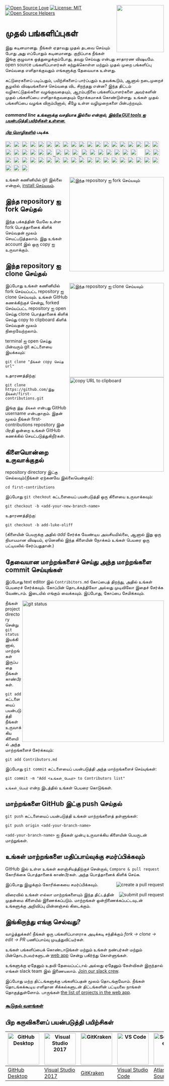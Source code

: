 [![Open Source Love](https://badges.frapsoft.com/os/v1/open-source.svg?v=103)](https://github.com/ellerbrock/open-source-badges/)
[<img align="right" width="150" src="https://firstcontributions.github.io/assets/Readme/join-slack-team.png">](https://join.slack.com/t/firstcontributors/shared_invite/enQtNjkxNzQwNzA2MTMwLTVhMWJjNjg2ODRlNWZhNjIzYjgwNDIyZWYwZjhjYTQ4OTBjMWM0MmFhZDUxNzBiYzczMGNiYzcxNjkzZDZlMDM)
[![License: MIT](https://img.shields.io/badge/License-MIT-green.svg)](https://opensource.org/licenses/MIT)
[![Open Source Helpers](https://www.codetriage.com/roshanjossey/first-contributions/badges/users.svg)](https://www.codetriage.com/roshanjossey/first-contributions)


# முதல் பங்களிப்புகள்

இது கடினமானது. நீங்கள் ஏதாவது முதல் தடவை செய்யும் போது அது எப்போதும் கடினமானது. குறிப்பாக நீங்கள் இங்கு குழுவாக ஒத்துழைக்கும்போது, தவறு செய்வது என்பது சாதாரண விஷயமே. open source பங்களிப்பாளர்கள் கற்றுக்கொள்ள மற்றும் முதல் முறை பங்களிப்பு செய்வதை எளிதாக்குவதும் எங்களுக்கு தேவையாக உள்ளது.

கட்டுரைகளைப் படிப்பதும், பயிற்சிகளைப் பார்ப்பதும் உதவக்கூடும், ஆனால் நடைமுறைச் சூழலில் விஷயங்களைச் செய்வதை விட சிறந்தது என்ன? இந்த திட்டம் வழிகாட்டுதல்களை வழங்குவதையும், ஆரம்பநிலை பங்களிப்பாளர்களை அவர்களின் முதல் பங்களிப்பை எளிதாக்குவதையும் நோக்கமாகக் கொண்டுள்ளது. உங்கள் முதல் பங்களிப்பை வழங்க விரும்பினால், கீழே உள்ள வழிமுறைகளை பின்பற்றவும்.

#### *command line உங்களுக்கு வசதியாக இல்லை என்றால், [இங்கே GUI tools ஐ பயன்படுத்தி பயிற்சிகள் உள்ளன.]( #tutorials-using-other-tools )*

#### _[பிற மொழிகளில்](translations/Translations.md) படிக்க._

<kbd>[<img src="https://cdn.staticaly.com/gh/hjnilsson/country-flags/master/svg/al.svg" width="22">](translations/README.al.md)</kbd>
<kbd>[<img src="https://cdn.staticaly.com/gh/hjnilsson/country-flags/master/svg/bd.svg" width="22">](translations/README.bn.md)</kbd>
<kbd>[<img src="https://cdn.staticaly.com/gh/hjnilsson/country-flags/master/svg/bg.svg" width="22">](translations/README.bg.md)</kbd>
<kbd>[<img src="https://cdn.staticaly.com/gh/hjnilsson/country-flags/master/svg/br.svg" width="22">](translations/README.pt_br.md)</kbd>
<kbd>[<img src="https://firstcontributions.github.io/assets/Readme/catalan1.png" width="22">](translations/README.ca.md)</kbd>
<kbd>[<img src="https://cdn.staticaly.com/gh/hjnilsson/country-flags/master/svg/cn.svg" width="22">](translations/README.chs.md)</kbd>
<kbd>[<img src="https://cdn.staticaly.com/gh/hjnilsson/country-flags/master/svg/cz.svg" width="22">](translations/README.cs.md)</kbd>
<kbd>[<img src="https://cdn.staticaly.com/gh/hjnilsson/country-flags/master/svg/de.svg" width="22">](translations/README.de.md)</kbd>
<kbd>[<img src="https://cdn.staticaly.com/gh/hjnilsson/country-flags/master/svg/dk.svg" width="22">](translations/README.da.md)</kbd>
<kbd>[<img src="https://cdn.staticaly.com/gh/hjnilsson/country-flags/master/svg/eg.svg" width="22">](translations/README.eg.md)</kbd>
<kbd>[<img src="https://cdn.staticaly.com/gh/hjnilsson/country-flags/master/svg/es.svg" width="22">](translations/README.es.md)</kbd>
<kbd>[<img src="https://cdn.staticaly.com/gh/hjnilsson/country-flags/master/svg/fr.svg" width="22">](translations/README.fr.md)</kbd>
<kbd>[<img src="https://cdn.staticaly.com/gh/hjnilsson/country-flags/master/svg/gb-sct.svg" width="22">](translations/README.gl.md)</kbd>
<kbd>[<img src="https://cdn.staticaly.com/gh/hjnilsson/country-flags/master/svg/gr.svg" width="22">](translations/README.gr.md)</kbd>
<kbd>[<img src="https://cdn.staticaly.com/gh/hjnilsson/country-flags/master/svg/ge.svg" width="22">](translations/README.ge.md)</kbd>
<kbd>[<img src="https://cdn.staticaly.com/gh/hjnilsson/country-flags/master/svg/hu.svg" width="22">](translations/README.hu.md)</kbd>
<kbd>[<img src="https://cdn.staticaly.com/gh/hjnilsson/country-flags/master/svg/id.svg" width="22">](translations/README.id.md)</kbd>
<kbd>[<img src="https://cdn.staticaly.com/gh/hjnilsson/country-flags/master/svg/il.svg" width="22">](translations/README.hb.md)</kbd>
<kbd>[<img src="https://cdn.staticaly.com/gh/hjnilsson/country-flags/master/svg/in.svg" width="22">](translations/Translations.md)</kbd>
<kbd>[<img src="https://cdn.staticaly.com/gh/hjnilsson/country-flags/master/svg/ir.svg" width="22">](translations/README.fa.md)</kbd>
<kbd>[<img src="https://cdn.staticaly.com/gh/hjnilsson/country-flags/master/svg/ir.svg" width="22">](translations/README.fa.en.md)</kbd>
<kbd>[<img src="https://cdn.staticaly.com/gh/hjnilsson/country-flags/master/svg/it.svg" width="22">](translations/README.it.md)</kbd>
<kbd>[<img src="https://cdn.staticaly.com/gh/hjnilsson/country-flags/master/svg/jp.svg" width="22">](translations/README.ja.md)</kbd>
<kbd>[<img src="https://cdn.staticaly.com/gh/hjnilsson/country-flags/master/svg/ke.svg" width="22">](translations/README.kws.md)</kbd>
<kbd>[<img src="https://cdn.staticaly.com/gh/hjnilsson/country-flags/master/svg/kr.svg" width="22"> <img src="https://cdn.staticaly.com/gh/hjnilsson/country-flags/master/svg/kp.svg" width="22">](translations/README.ko.md)</kbd>
<kbd>[<img src="https://cdn.staticaly.com/gh/hjnilsson/country-flags/master/svg/lt.svg" width="22">](translations/README.lt.md)</kbd>
<kbd>[<img src="https://cdn.staticaly.com/gh/hjnilsson/country-flags/master/svg/md.svg" width="22"> <img src="https://cdn.staticaly.com/gh/hjnilsson/country-flags/master/svg/ro.svg" width="22">](translations/README.ro.md)</kbd>
<kbd>[<img src="https://cdn.staticaly.com/gh/hjnilsson/country-flags/master/svg/mm.svg" width="22">](translations/README.mm_unicode.md)</kbd>
<kbd>[<img src="https://cdn.staticaly.com/gh/hjnilsson/country-flags/master/svg/mk.svg" width="22">](translations/README.mk.md)</kbd>
<kbd>[<img src="https://cdn.staticaly.com/gh/hjnilsson/country-flags/master/svg/mx.svg" width="22">](translations/README.mx.md)</kbd>
<kbd>[<img src="https://cdn.staticaly.com/gh/hjnilsson/country-flags/master/svg/my.svg" width="22">](translations/README.my.md)</kbd>
<kbd>[<img src="https://cdn.staticaly.com/gh/hjnilsson/country-flags/master/svg/ml.svg" width="22">](translations/README.nl.md)</kbd>
<kbd>[<img src="https://cdn.staticaly.com/gh/hjnilsson/country-flags/master/svg/no.svg" width="22">](translations/README.no.md)</kbd>
<kbd>[<img src="https://cdn.staticaly.com/gh/hjnilsson/country-flags/master/svg/np.svg" width="15">](translations/README.np.md)</kbd>
<kbd>[<img src="https://cdn.staticaly.com/gh/hjnilsson/country-flags/master/svg/ph.svg" width="22">](translations/README.tl.md)</kbd>
<kbd>[<img src="https://firstcontributions.github.io/assets/Readme/pirate.png" width="22">](translations/README.en-pirate.md)</kbd>
<kbd>[<img src="https://cdn.staticaly.com/gh/hjnilsson/country-flags/master/svg/pk.svg" width="22">](translations/README.ur.md)</kbd>
<kbd>[<img src="https://cdn.staticaly.com/gh/hjnilsson/country-flags/master/svg/pl.svg" width="22">](translations/README.pl.md)</kbd>
<kbd>[<img src="https://cdn.staticaly.com/gh/hjnilsson/country-flags/master/svg/pt.svg" width="22">](translations/README.pt-pt.md)</kbd>
<kbd>[<img src="https://cdn.staticaly.com/gh/hjnilsson/country-flags/master/svg/ru.svg" width="22">](translations/README.ru.md)</kbd>
<kbd>[<img src="https://cdn.staticaly.com/gh/hjnilsson/country-flags/master/svg/sa.svg" width="22">](translations/README.ar.md)</kbd>
<kbd>[<img src="https://cdn.staticaly.com/gh/hjnilsson/country-flags/master/svg/se.svg" width="22">](translations/README.se.md)</kbd>
<kbd>[<img src="https://cdn.staticaly.com/gh/hjnilsson/country-flags/master/svg/sk.svg" width="22">](translations/README.slk.md)</kbd>
<kbd>[<img src="https://cdn.staticaly.com/gh/hjnilsson/country-flags/master/svg/si.svg" width="22">](translations/README.sl.md)</kbd>
<kbd>[<img src="https://cdn.staticaly.com/gh/hjnilsson/country-flags/master/svg/th.svg" width="22">](translations/README.th.md)</kbd>
<kbd>[<img src="https://cdn.staticaly.com/gh/hjnilsson/country-flags/master/svg/tr.svg" width="22">](translations/README.tr.md)</kbd>
<kbd>[<img src="https://cdn.staticaly.com/gh/hjnilsson/country-flags/master/svg/tw.svg" width="22">](translations/README.cht.md)</kbd>
<kbd>[<img src="https://cdn.staticaly.com/gh/hjnilsson/country-flags/master/svg/ua.svg" width="22">](translations/README.ua.md)</kbd>
<kbd>[<img src="https://cdn.staticaly.com/gh/hjnilsson/country-flags/master/svg/vn.svg" width="22">](translations/README.vn.md)</kbd>
<kbd>[<img src="https://cdn.staticaly.com/gh/hjnilsson/country-flags/master/svg/za.svg" width="22">](translations/README.zul.md)</kbd>
<kbd>[<img src="https://cdn.staticaly.com/gh/hjnilsson/country-flags/master/svg/za.svg" width="22">](translations/README.afk.md)</kbd>
<kbd>[<img src="https://cdn.staticaly.com/gh/hjnilsson/country-flags/master/svg/ke.svg" width="22">](translations/README.kws.md)</kbd>
<kbd>[<img src="https://cdn.staticaly.com/gh/hjnilsson/country-flags/master/svg/ng.svg" width="22">](translations/README.igb.md)</kbd>
<kbd>[<img src="https://cdn.staticaly.com/gh/hjnilsson/country-flags/master/svg/lv.svg" width="22">](translations/README.lv.md)</kbd>
<kbd>[<img src="https://cdn.staticaly.com/gh/hjnilsson/country-flags/master/svg/fi.svg" width="22">](translations/README.fi.md)</kbd>
<kbd>[<img src="https://cdn.staticaly.com/gh/hjnilsson/country-flags/master/svg/by.svg" width="22">](translations/README.by.md)</kbd>
<kbd>[<img src="https://cdn.staticaly.com/gh/hjnilsson/country-flags/master/svg/rs.svg" width="22">](translations/README.sr.md)</kbd>
<kbd>[<img src="https://cdn.staticaly.com/gh/hjnilsson/country-flags/master/svg/kz.svg" width="22">](translations/README.kz.md)</kbd>


<img align="right" width="300" src="https://firstcontributions.github.io/assets/Readme/fork.png" alt="இந்த repository ஐ fork செய்யவும்" />

உங்கள் கணினியில் git இல்லை என்றால், [install செய்யவும்](https://help.github.com/articles/set-up-git/).

## இந்த repository ஐ fork செய்தல்


இந்த பக்கத்தின் மேலே உள்ள fork பொத்தானைக் கிளிக் செய்வதன் மூலம் செயட்படுத்தலாம்.
இது உங்கள் account இல் ஒரு copy ஐ உருவாக்கும்.

## இந்த repository ஐ clone செய்தல்

<img align="right" width="300" src="https://firstcontributions.github.io/assets/Readme/clone.png" alt="இந்த repository ஐ clone செய்யவும்" />

இப்போது உங்கள் கணினியில் fork செய்யப்பட்ட repository ஐ clone செய்யவும். உங்கள் GitHub கணக்கிற்குச் சென்று, forked செய்யப்பட்ட repository ஐ open செய்து clone பொத்தானைக் கிளிக் செய்து copy to clipboard கிளிக் செய்வதன் மூலம் நிறைவேற்றலாம்.  

terminal ஐ open செய்து  பின்வரும் git கட்டளையை இயக்கவும்:

```
git clone "நீங்கள் copy செய்த url"
```

<img align="right" width="300" src="https://firstcontributions.github.io/assets/Readme/copy-to-clipboard.png" alt="copy URL to clipboard" />


உதாரணத்திற்கு:

```
git clone https://github.com/இது நீங்கள்/first-contributions.git
```

இங்கு `இது நீங்கள்` என்பது GitHub username என்பதாகும். இதன் மூலம் நீங்கள் first-contributions repository இன் பிரதி ஒன்றை உங்கள் GitHub கணக்கில் செயட்படுத்துகிறீர்கள்.

## கிளையொன்றை  உருவாக்குதல்

repository directory இட்கு செல்லவும்(நீங்கள் ஏற்கனவே இல்லையென்றால்):

```
cd first-contributions
```


இப்போது `git checkout` கட்டளையைப் பயன்படுத்தி ஒரு கிளையை உருவாக்கவும்:

```
git checkout -b <add-your-new-branch-name>
```

உதாரணத்திற்கு:

```
git checkout -b add-luke-oliff
```

(கிளையின் பெயருக்கு அதில் *add* சேர்க்க வேண்டிய அவசியமில்லை, ஆனால் இது ஒரு நியாயமான விஷயம், ஏனெனில் இந்த கிளையின் நோக்கம் உங்கள் பெயரை ஒரு பட்டியலில் சேர்ப்பதுதான்.)

## தேவையான மாற்றங்களைச் செய்து அந்த மாற்றங்களை commit செய்யுங்கள்

இப்போது text editor இல் `Contribitors.md` கோப்பைத் திறந்து, அதில் உங்கள் பெயரைச் சேர்க்கவும். கோப்பின் தொடக்கத்திலோ அல்லது முடிவிலோ இதைச் சேர்க்க வேண்டாம். இடையில் எங்கும் வைக்கவும். இப்போது, ​​கோப்பை சேமிக்கவும்.

<img align="right" width="450" src="https://firstcontributions.github.io/assets/Readme/git-status.png" alt="git status" />

நீங்கள் project directory சென்று `git status` இயக்கினால், மாற்றங்கள் இருப்பதை நீங்கள் காண்பீர்கள்.


`git add` கட்டளையைப் பயன்படுத்தி நீங்கள் உருவாக்கிய கிளையில் அந்த மாற்றங்களைச் சேர்க்கவும்:

```
git add Contributors.md
```

இப்போது `git commit` கட்டளையைப் பயன்படுத்தி அந்த மாற்றங்களைச் செய்யுங்கள்:

```
git commit -m "Add <உங்கள்_பெயர்> to Contributors list"
```

`உங்கள்_பெயர்` என்ற இடத்தில் உங்கள் பெயரை கொடுங்கள்.

## மாற்றங்களை GitHub இட்கு push செய்தல்

`git push` கட்டளையைப் பயன்படுத்தி உங்கள் மாற்றங்களைத் தள்ளுங்கள்:

```
git push origin <add-your-branch-name>
```


`<add-your-branch-name>` ஐ நீங்கள் முன்பு உருவாக்கிய கிளையின் பெயருடன் மாற்றுங்கள்.

## உங்கள் மாற்றங்களை மதிப்பாய்வுக்கு சமர்ப்பிக்கவும்


GitHub இல் உள்ள உங்கள் களஞ்சியத்திற்குச் சென்றால், `Compare & pull request` கோரிக்கை பொத்தானைக் காண்பீர்கள். அந்த பொத்தானைக் கிளிக் செய்க.

<img style="float: right;" src="https://firstcontributions.github.io/assets/Readme/compare-and-pull.png" alt="create a pull request" />

இப்போது இழுக்கும் கோரிக்கையை சமர்ப்பிக்கவும்.

<img style="float: right;" src="https://firstcontributions.github.io/assets/Readme/submit-pull-request.png" alt="submit pull request" />

விரைவில் உங்கள் எல்லா மாற்றங்களையும் இந்த திட்டத்தின் முதன்மை கிளையில் இணைக்கப்படும். மாற்றங்கள் ஒன்றிணைக்கப்பட்டவுடன் உங்களுக்கு அறிவிப்பு மின்னஞ்சல் கிடைக்கும்.

## இங்கிருந்து எங்கு செல்வது?

வாழ்த்துக்கள்! நீங்கள் ஒரு பங்களிப்பாளராக அடிக்கடி சந்திக்கும் _fork -> clone -> edit -> PR_ பணிப்பாய்வு முடித்துவிட்டீர்கள்.


உங்கள் பங்களிப்பைக் கொண்டாடுங்கள் மற்றும் உங்கள் நண்பர்கள் மற்றும் பின்தொடர்பவர்களுடன் [web app](https://roshanjossey.github.io/first-contributions/#social-share) சென்று பகிர்ந்து கொள்ளுங்கள்.

உங்களுக்கு ஏதேனும் உதவி தேவைப்பட்டால் அல்லது ஏதேனும் கேள்விகள் இருந்தால் எங்கள் slack team இல் இணையலாம். [Join our slack crew](https://join.slack.com/t/firstcontributors/shared_invite/enQtMzE1MTYwNzI3ODQ0LTZiMDA2OGI2NTYyNjM1MTFiNTc4YTRhZTg4OWZjMzA0ZWZmY2UxYzVkMzI1ZmVmOWI4ODdkZWQwNTM2NDVmNjY).

இப்போது மற்ற திட்டங்களுக்கு பங்களிப்பதன் மூலம் தொடங்குவோம். நீங்கள் தொடங்கக்கூடிய எளிதான சிக்கல்களுடன் திட்டங்களின் பட்டியலை நாங்கள் தொகுத்துள்ளோம். பாருங்கள் [the list of projects in the web app](https://roshanjossey.github.io/first-contributions/#project-list).

### [கூடுதல் வளங்கள்](../additional-material/git_workflow_scenarios/additional-material.md)

## பிற கருவிகளைப் பயன்படுத்தி பயிற்சிகள்

| <a href="github-desktop-tutorial.md"><img alt="GitHub Desktop" src="https://desktop.github.com/images/desktop-icon.svg" width="100"></a> | <a href="github-windows-vs2017-tutorial.md"><img alt="Visual Studio 2017" src="https://upload.wikimedia.org/wikipedia/commons/c/cd/Visual_Studio_2017_Logo.svg" width="100"></a> | <a href="gui-tool-tutorials/gitkraken-tutorial.md"><img alt="GitKraken" src="https://www.gitkraken.com/android-chrome-192x192.png" width="100"></a> | <a href="github-windows-vs-code-tutorial.md"><img alt="VS Code" src="https://upload.wikimedia.org/wikipedia/commons/2/2d/Visual_Studio_Code_1.18_icon.svg" width=100></a> | <a href="sourcetree-macos-tutorial.md"><img alt="Sourcetree App" src="https://wac-cdn.atlassian.com/dam/jcr:81b15cde-be2e-4f4a-8af7-9436f4a1b431/Sourcetree-icon-blue.svg" width=100></a> | <a href="github-windows-intellij-tutorial.md"><img alt="IntelliJ IDEA" src="https://upload.wikimedia.org/wikipedia/commons/9/9c/IntelliJ_IDEA_Icon.svg" width=100></a> |
| ------------------------------------------------------------ | ------------------------------------------------------------ | ------------------------------------------------------------ | ------------------------------------------------------------ | ------------------------------------------------------------ | ------------------------------------------------------------ |
| [GitHub Desktop](github-desktop-tutorial.md)                 | [Visual Studio 2017](github-windows-vs2017-tutorial.md)      | [GitKraken](gitkraken-tutorial.md)                           | [Visual Studio Code](github-windows-vs-code-tutorial.md)     | [Atlassian Sourcetree](sourcetree-macos-tutorial.md)         | [IntelliJ IDEA](github-windows-intellij-tutorial.md)         |
